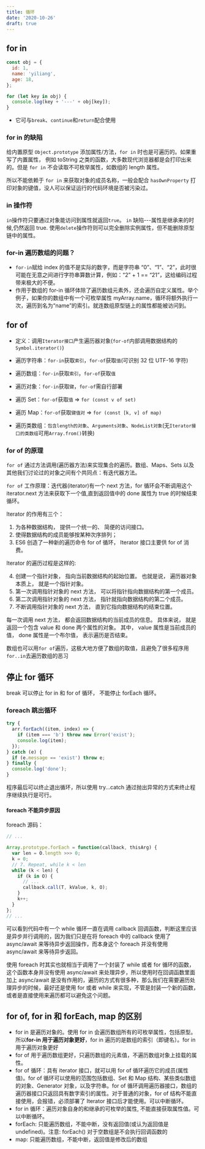 ```yaml
---
title: 循环
date: '2020-10-26'
draft: true
---
```


<!-- TODO: -->

## for in

```js
const obj = {
  id: 1,
  name: 'yiliang',
  age: 18,
};

for (let key in obj) {
  console.log(key + '---' + obj[key]);
}
```

- 它可与`break`、`continue`和`return`配合使用

### for in 的缺陷

给内置原型 `Object.prototype` 添加属性/方法，`for in` 时也是可遍历的。如果重写了内置属性， 例如 toString 之类的函数，大多数现代浏览器都是会打印出来的。但是 `for in` 不会读取不可枚举属性，如数组的 length 属性。

所以不能依赖于 `for in` 来获取对象的成员名称，一般会配合 `hasOwnProperty` 打印对象的键值，没人可以保证运行的代码环境是否被污染过。

### in 操作符

`in`操作符只要通过对象能访问到属性就返回`true`。 `in` 缺陷---属性是继承来的时候,仍然返回 true. 使用`delete`操作符则可以完全删除实例属性，但不能删除原型链中的属性。

### for-in 遍历数组的问题？

- `for-in`赋给 index 的值不是实际的数字，而是字符串 “0”、“1”、“2”，此时很可能在无意之间进行字符串算数计算，例如：“2” + 1 == “21”，这给编码过程带来极大的不便。
- 作用于数组的 for-in 循环体除了遍历数组元素外，还会遍历自定义属性。举个例子，如果你的数组中有一个可枚举属性 myArray.name，循环将额外执行一次，遍历到名为“name”的索引。就连数组原型链上的属性都能被访问到。

## for of

- 定义：调用`Iterator接口`产生遍历器对象(`for-of`内部调用数据结构的`Symbol.iterator()`)

- 遍历字符串：`for-in`获取`索引`，`for-of`获取`值`(可识别 32 位 UTF-16 字符)

- 遍历数组：`for-in`获取`索引`，`for-of`获取`值`

- 遍历对象：`for-in`获取`键`，`for-of`需自行部署

- 遍历 Set：`for-of`获取`值` => `for (const v of set)`

- 遍历 Map：`for-of`获取`键值对` => `for (const [k, v] of map)`

- 遍历类数组：`包含length的对象`、`Arguments对象`、`NodeList对象`(无`Iterator接口的类数组`可用`Array.from()`转换)

### for of 的原理

`for of` 通过方法调用(遍历器方法)来实现集合的遍历。数组、Maps、Sets 以及其他我们讨论过的对象之间有个共同点：有迭代器方法。

`for of` 工作原理：迭代器(iterator)有一个 next 方法，for 循环会不断调用这个 iterator.next 方法来获取下一个值,直到返回值中的 done 属性为 true 的时候结束循环。

Iterator 的作用有三个：

1. 为各种数据结构， 提供一个统一的、 简便的访问接口。
2. 使得数据结构的成员能够按某种次序排列；
3. ES6 创造了一种新的遍历命令 for of 循环， Iterator 接口主要供 for of 消费。

Iterator 的遍历过程是这样的:

4. 创建一个指针对象， 指向当前数据结构的起始位置。 也就是说， 遍历器对象本质上， 就是一个指针对象。
5. 第一次调用指针对象的 next 方法， 可以将指针指向数据结构的第一个成员。
6. 第二次调用指针对象的 next 方法， 指针就指向数据结构的第二个成员。
7. 不断调用指针对象的 next 方法， 直到它指向数据结构的结束位置。

每一次调用 next 方法， 都会返回数据结构的当前成员的信息。 具体来说， 就是返回一个包含 value 和 done 两个属性的对象。 其中， value 属性是当前成员的值， done 属性是一个布尔值， 表示遍历是否结束。

数组也可以用`for of`遍历，这极大地方便了数组的取值，且避免了很多程序用`for..in`去遍历数组的恶习

## 停止 for 循环

break 可以停止 for in 和 for of 循环， 不能停止 forEach 循环。

### foreach 跳出循环

```js
try {
  arr.forEach((item, index) => {
    if (item === 'b') throw new Error('exist');
    console.log(item);
  });
} catch (e) {
  if (e.message == 'exist') throw e;
} finally {
  console.log('done');
}
```

程序最后可以终止退出循环，所以使用 try...catch 通过抛出异常的方式来终止程序继续执行是可行。

#### foreach 不能异步原因

foreach 源码：

```js
// ...

Array.prototype.forEach = function(callback, thisArg) {
  var len = O.length >>> 0;
  k = 0;
  // 7. Repeat, while k < len
  while (k < len) {
    if (k in O) {
      // ...
      callback.call(T, kValue, k, O);
    }
    k++;
  }
};
// ...
```

可以看到代码中有一个 while 循环一直在调用 callback 回调函数，判断这里应该是异步并行调用的，因为我们只是在将 foreach 中的 callback 使用了 async/await 来等待异步返回操作，而本身这个 foreach 并没有使用 async/await 来等待异步返回。

使用 foreach 时其实也就相当于调用了一个封装了 while 或者 for 循环的函数，这个函数本身并没有使用 async/await 来处理异步，所以使用时在回调函数里面加上 async/await 是没有作用的，遍历的方式有很多种，那么我们在需要遍历处理异步的时候，最好还是使用 for 或者 while 来实现，不管是封装一个新的函数，或者是直接使用来遍历都可以避免这个问题。

## for of, for in 和 forEach, map 的区别

- for in 是遍历对象的。使用 for in 会遍历数组所有的可枚举属性，包括原型。所以**for-in 用于遍历对象更好**，for in 遍历的是数组的索引（即键名）。for in 用于遍历对象更好
- for of 用于遍历数组更好，只遍历数组的元素值，不遍历数组对象上挂载的属性。
- for of 循环：具有 iterator 接口，就可以用 for of 循环遍历它的成员(属性值)。for of 循环可以使用的范围包括数组、Set 和 Map 结构、某些类似数组的对象、Generator 对象，以及字符串。for of 循环调用遍历器接口，数组的遍历器接口只返回具有数字索引的属性。对于普通的对象，for of 结构不能直接使用，会报错，必须部署了 Iterator 接口后才能使用。可以中断循环。
- for in 循环：遍历对象自身的和继承的可枚举的属性, 不能直接获取属性值。可以中断循环。
- forEach: 只能遍历数组，不能中断，没有返回值(或认为返回值是 undefined)。注意: forEach() 对于空数组是不会执行回调函数的
- map: 只能遍历数组，不能中断，返回值是修改后的数组
